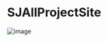 # SJAllProjectSite
![image](https://user-images.githubusercontent.com/80523414/194618907-bd0dd043-7fab-4e6f-a725-59e47a753af2.png)
